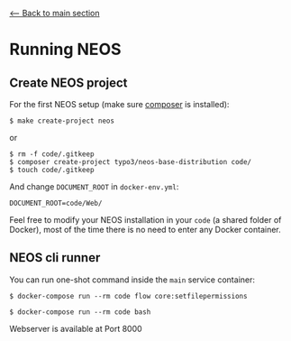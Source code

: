 [<-- Back to main section](../README.md)

# Running NEOS

## Create NEOS project

For the first NEOS setup (make sure [composer](https://getcomposer.org/) is installed):

    $ make create-project neos

or

    $ rm -f code/.gitkeep
    $ composer create-project typo3/neos-base-distribution code/
    $ touch code/.gitkeep


And change `DOCUMENT_ROOT` in `docker-env.yml`:

    DOCUMENT_ROOT=code/Web/

Feel free to modify your NEOS installation in your `code` (a shared folder of Docker),
most of the time there is no need to enter any Docker container.

## NEOS cli runner

You can run one-shot command inside the `main` service container:

    $ docker-compose run --rm code flow core:setfilepermissions

    $ docker-compose run --rm code bash

Webserver is available at Port 8000
